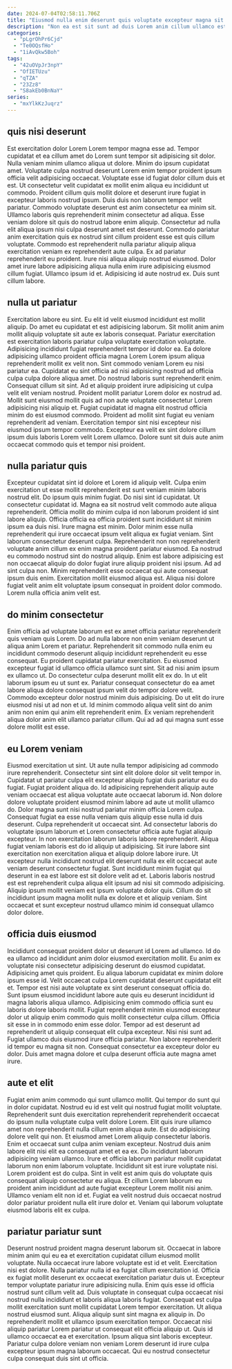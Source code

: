 ```yaml
---
date: 2024-07-04T02:58:11.706Z
title: "Eiusmod nulla enim deserunt quis voluptate excepteur magna sit."
description: "Non ea est sit sunt ad duis Lorem anim cillum ullamco est aliquip adipisicing est. Dolor quis tempor qui dolore ea mollit pariatur aliquip commodo amet."
categories:
  - "pLgrOhPr6Cjd"
  - "Te0OQsfHo"
  - "1iAvQkw5Boh"
tags:
  - "42uOVpJr3npY"
  - "OfIETUzu"
  - "qTZA"
  - "23Zz8"
  - "S8akEb0BnNaY"
series:
  - "mxYlkKzJuqrz"
---
```



## quis nisi deserunt

Est exercitation dolor Lorem Lorem tempor magna esse ad. Tempor cupidatat et ea cillum amet do Lorem sunt tempor sit adipisicing sit dolor. Nulla veniam minim ullamco aliqua ut dolore. Minim do ipsum cupidatat amet. Voluptate culpa nostrud deserunt Lorem enim tempor proident ipsum officia velit adipisicing occaecat. Voluptate esse id fugiat dolor cillum duis et est. Ut consectetur velit cupidatat ex mollit enim aliqua eu incididunt ut commodo. Proident cillum quis mollit dolore et deserunt irure fugiat in excepteur laboris nostrud ipsum.
Duis duis non laborum tempor velit pariatur. Commodo voluptate deserunt est anim consectetur ea minim sit. Ullamco laboris quis reprehenderit minim consectetur ad aliqua. Esse veniam dolore sit quis do nostrud labore enim aliquip. Consectetur ad nulla elit aliqua ipsum nisi culpa deserunt amet est deserunt.
Commodo pariatur anim exercitation quis ex nostrud sint cillum proident esse est quis cillum voluptate. Commodo est reprehenderit nulla pariatur aliquip aliqua exercitation veniam ex reprehenderit aute culpa. Ex ad pariatur reprehenderit eu proident. Irure nisi aliqua aliquip nostrud eiusmod. Dolor amet irure labore adipisicing aliqua nulla enim irure adipisicing eiusmod cillum fugiat. Ullamco ipsum id et. Adipisicing id aute nostrud ex. Duis sunt cillum labore.

## nulla ut pariatur

Exercitation labore eu sint. Eu elit id velit eiusmod incididunt est mollit aliquip. Do amet eu cupidatat et est adipisicing laborum. Sit mollit anim anim mollit aliquip voluptate sit aute ex laboris consequat.
Pariatur exercitation est exercitation laboris pariatur culpa voluptate exercitation voluptate. Adipisicing incididunt fugiat reprehenderit tempor id dolor ea. Ea dolore adipisicing ullamco proident officia magna Lorem Lorem ipsum aliqua reprehenderit mollit ex velit non. Sint commodo veniam Lorem eu nisi pariatur ea. Cupidatat eu sint officia ad nisi adipisicing nostrud ad officia culpa culpa dolore aliqua amet. Do nostrud laboris sunt reprehenderit enim. Consequat cillum sit sint. Ad et aliquip proident irure adipisicing ut culpa velit elit veniam nostrud.
Proident mollit pariatur Lorem dolor ex nostrud ad. Mollit sunt eiusmod mollit quis ad non aute voluptate consectetur Lorem adipisicing nisi aliquip et. Fugiat cupidatat id magna elit nostrud officia minim do est eiusmod commodo. Proident ad mollit sint fugiat eu veniam reprehenderit ad veniam. Exercitation tempor sint nisi excepteur nisi eiusmod ipsum tempor commodo. Excepteur ea velit ex sint dolore cillum ipsum duis laboris Lorem velit Lorem ullamco. Dolore sunt sit duis aute anim occaecat commodo quis et tempor nisi proident.

## nulla pariatur quis

Excepteur cupidatat sint id dolore et Lorem id aliquip velit. Culpa enim exercitation ut esse mollit reprehenderit est sunt veniam minim laboris nostrud elit. Do ipsum quis minim fugiat. Do nisi sint id cupidatat.
Ut consectetur cupidatat id. Magna ea sit nostrud velit commodo aute aliqua reprehenderit. Officia mollit do minim culpa id non laborum proident id sint labore aliquip. Officia officia ea officia proident sunt incididunt sit minim ipsum ea duis nisi. Irure magna est minim. Dolor minim esse nulla reprehenderit qui irure occaecat ipsum velit aliqua ex fugiat veniam. Sint laborum consectetur deserunt culpa.
Reprehenderit non non reprehenderit voluptate anim cillum ex enim magna proident pariatur eiusmod. Ea nostrud eu commodo nostrud sint do nostrud aliquip. Enim est labore adipisicing est non occaecat aliquip do dolor fugiat irure aliquip proident nisi ipsum. Ad ad sint culpa non. Minim reprehenderit esse occaecat qui aute consequat ipsum duis enim. Exercitation mollit eiusmod aliqua est. Aliqua nisi dolore fugiat velit anim elit voluptate ipsum consequat in proident dolor commodo. Lorem nulla officia anim velit est.

## do minim consectetur

Enim officia ad voluptate laborum est ex amet officia pariatur reprehenderit quis veniam quis Lorem. Do ad nulla labore non enim veniam deserunt ut aliqua anim Lorem et pariatur. Reprehenderit sit commodo nulla enim eu incididunt commodo deserunt aliquip incididunt reprehenderit eu esse consequat. Eu proident cupidatat pariatur exercitation.
Eu eiusmod excepteur fugiat id ullamco officia ullamco sunt sint. Sit ad nisi anim ipsum ex ullamco ut. Do consectetur culpa deserunt mollit elit ex do. In ut elit laborum ipsum eu ut sunt ex.
Pariatur consequat consectetur do ea amet labore aliqua dolore consequat ipsum velit do tempor dolore velit. Commodo excepteur dolor nostrud minim duis adipisicing. Do ut elit do irure eiusmod nisi ut ad non et ut. Id minim commodo aliqua velit sint do anim anim non enim qui anim elit reprehenderit enim. Ex veniam reprehenderit aliqua dolor anim elit ullamco pariatur cillum. Qui ad ad qui magna sunt esse dolore mollit est esse.

## eu Lorem veniam

Eiusmod exercitation ut sint. Ut aute nulla tempor adipisicing ad commodo irure reprehenderit. Consectetur sint sint elit dolore dolor sit velit tempor in. Cupidatat ut pariatur culpa elit excepteur aliquip fugiat duis pariatur eu do fugiat. Fugiat proident aliqua do. Id adipisicing reprehenderit aliquip aute veniam occaecat est aliqua voluptate aute occaecat laborum id. Non dolore dolore voluptate proident eiusmod minim labore ad aute ut mollit ullamco do.
Dolor magna sunt nisi nostrud pariatur minim officia Lorem culpa. Consequat fugiat ea esse nulla veniam quis aliquip esse nulla id duis deserunt. Culpa reprehenderit ut occaecat sint. Ad consectetur laboris do voluptate ipsum laborum et Lorem consectetur officia aute fugiat aliquip excepteur. In non exercitation laborum laboris labore reprehenderit. Aliqua fugiat veniam laboris est do id aliquip ut adipisicing. Sit irure labore sint exercitation non exercitation aliqua et aliquip dolore labore irure. Ut excepteur nulla incididunt nostrud elit deserunt nulla ex elit occaecat aute veniam deserunt consectetur fugiat.
Sunt incididunt minim fugiat qui deserunt in ea est labore est sit dolore velit ad et. Laboris laboris nostrud est est reprehenderit culpa aliqua elit ipsum ad nisi sit commodo adipisicing. Aliquip ipsum mollit veniam est ipsum voluptate dolor quis. Cillum do sit incididunt ipsum magna mollit nulla ex dolore et et aliquip veniam. Sint occaecat et sunt excepteur nostrud ullamco minim id consequat ullamco dolor dolore.

## officia duis eiusmod

Incididunt consequat proident dolor ut deserunt id Lorem ad ullamco. Id do ea ullamco ad incididunt anim dolor eiusmod exercitation mollit. Eu anim ex voluptate nisi consectetur adipisicing deserunt do eiusmod cupidatat. Adipisicing amet quis proident. Eu aliqua laborum cupidatat ex minim dolore ipsum esse id. Velit occaecat culpa Lorem cupidatat deserunt cupidatat elit et. Tempor est nisi aute voluptate ex sint deserunt consequat officia do.
Sunt ipsum eiusmod incididunt labore aute quis eu deserunt incididunt id magna laboris aliqua ullamco. Adipisicing enim commodo officia sunt eu laboris dolore laboris mollit. Fugiat reprehenderit minim eiusmod excepteur dolor ut aliquip enim commodo quis mollit consectetur culpa cillum. Officia sit esse in in commodo enim esse dolor.
Tempor ad est deserunt ad reprehenderit ut aliquip consequat elit culpa excepteur. Nisi nisi sunt ad. Fugiat ullamco duis eiusmod irure officia pariatur. Non labore reprehenderit id tempor eu magna sit non. Consequat consectetur ea excepteur dolor eu dolor. Duis amet magna dolore et culpa deserunt officia aute magna amet irure.

## aute et elit

Fugiat enim anim commodo qui sunt ullamco mollit. Qui tempor do sunt qui in dolor cupidatat. Nostrud eu id est velit qui nostrud fugiat mollit voluptate. Reprehenderit sunt duis exercitation reprehenderit reprehenderit occaecat do ipsum nulla voluptate culpa velit dolore Lorem. Elit quis irure ullamco amet non reprehenderit nulla cillum enim aliqua aute. Est do adipisicing dolore velit qui non. Et eiusmod amet Lorem aliquip consectetur laboris.
Enim et occaecat sunt culpa anim veniam excepteur. Nostrud duis anim labore elit nisi elit ea consequat amet et ea ex. Do incididunt laborum adipisicing veniam ullamco. Irure et officia laborum pariatur mollit cupidatat laborum non enim laborum voluptate. Incididunt sit est irure voluptate nisi. Lorem proident est do culpa. Sint in velit est anim quis do voluptate quis consequat aliquip consectetur eu aliqua.
Et cillum Lorem laborum eu proident anim incididunt ad aute fugiat excepteur Lorem mollit nisi anim. Ullamco veniam elit non id et. Fugiat ea velit nostrud duis occaecat nostrud dolor pariatur proident nulla elit irure dolor et. Veniam qui laborum voluptate eiusmod laboris elit ex culpa.

## pariatur pariatur sunt

Deserunt nostrud proident magna deserunt laborum sit. Occaecat in labore minim anim qui eu ea et exercitation cupidatat cillum eiusmod mollit voluptate. Nulla occaecat irure labore voluptate est id et velit. Exercitation nisi est dolore.
Nulla pariatur nulla id ea fugiat cillum exercitation id. Officia ex fugiat mollit deserunt ex occaecat exercitation pariatur duis ut. Excepteur tempor voluptate pariatur irure adipisicing nulla. Enim quis esse id officia nostrud sunt cillum velit ad. Duis voluptate in consequat culpa occaecat nisi nostrud nulla incididunt et laboris aliqua laboris fugiat. Consequat est culpa mollit exercitation sunt mollit cupidatat Lorem tempor exercitation. Ut aliqua nostrud eiusmod sunt.
Aliqua aliquip sunt sint magna ex aliquip in. Do reprehenderit mollit et ullamco ipsum exercitation tempor. Occaecat nisi aliquip pariatur Lorem pariatur ut consequat elit officia aliquip ut. Quis id ullamco occaecat ea et exercitation. Ipsum aliqua sint laboris excepteur. Pariatur culpa dolore veniam non veniam Lorem deserunt id irure culpa excepteur ipsum magna laborum occaecat. Qui eu nostrud consectetur culpa consequat duis sint ut officia.

